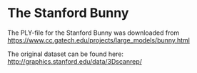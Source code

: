 # The Stanford Bunny

The PLY-file for the Stanford Bunny was downloaded from https://www.cc.gatech.edu/projects/large_models/bunny.html

The original dataset can be found here: http://graphics.stanford.edu/data/3Dscanrep/


